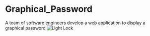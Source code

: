 # Graphical_Password
A team of software engineers develop a web application to display a graphical password
![Light Lock](https://user-images.githubusercontent.com/99574378/216794464-10a72efe-9d59-479f-9d72-f659a87051f0.png)
